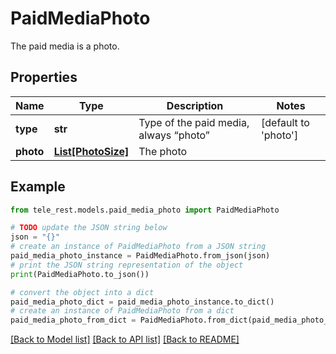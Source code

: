 # PaidMediaPhoto

The paid media is a photo.

## Properties

Name | Type | Description | Notes
------------ | ------------- | ------------- | -------------
**type** | **str** | Type of the paid media, always “photo” | [default to 'photo']
**photo** | [**List[PhotoSize]**](PhotoSize.md) | The photo | 

## Example

```python
from tele_rest.models.paid_media_photo import PaidMediaPhoto

# TODO update the JSON string below
json = "{}"
# create an instance of PaidMediaPhoto from a JSON string
paid_media_photo_instance = PaidMediaPhoto.from_json(json)
# print the JSON string representation of the object
print(PaidMediaPhoto.to_json())

# convert the object into a dict
paid_media_photo_dict = paid_media_photo_instance.to_dict()
# create an instance of PaidMediaPhoto from a dict
paid_media_photo_from_dict = PaidMediaPhoto.from_dict(paid_media_photo_dict)
```
[[Back to Model list]](../README.md#documentation-for-models) [[Back to API list]](../README.md#documentation-for-api-endpoints) [[Back to README]](../README.md)


